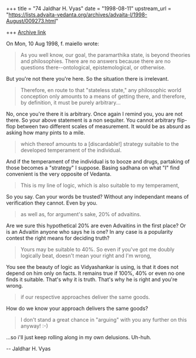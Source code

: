 +++
title = "74 Jaldhar H. Vyas"
date = "1998-08-11"
upstream_url = "https://lists.advaita-vedanta.org/archives/advaita-l/1998-August/009273.html"

+++
[Archive link](https://lists.advaita-vedanta.org/archives/advaita-l/1998-August/009273.html)

On Mon, 10 Aug 1998, f. maiello wrote:

> As you well know, our goal, the paramarthika state, is beyond theories
> and philosophies.  There are no answers because there are no questions
> there--ontological, epistemological, or otherwise.

But you're not there you're here.  So the situation there is irrelevant.

> Therefore, en route
> to that "stateless state," any philosophic world conception only amounts
> to a means of getting there, and therefore, by definition, it must be
> purely arbitrary...

No, once you're there it is arbitrary.  Once again I remind you, you are
not there.  So your above statement is a non sequiter.  You cannot
arbitrary flip-flop between two different scales of measurement.  It would
be as absurd as asking how many pints to a mile.

> which thereof amounts to a [discardable!] strategy
> suitable to the developed temperament of the individual.
>

And if the temperament of the individual is to booze and drugs, partaking
of those becomes a "strategy" I suppose.  Basing sadhana on what "I" find
convenient is the very opposite of Vedanta.

> This is my line of logic, which is also suitable to my temperament,

So you say.  Can your words be trusted?  Without any independant means of
verification they cannot.  Even by you.

> as well as, for argument's sake, 20% of advaitins.

Are we sure this hypothetical 20% are even Advaitins in the first place?
Or is an Advaitin anyone who says he is one?  In any case is a popularity
contest the right means for deciding truth?

>  Yours may be
> suitable to 40%.  So even if you've got me doubly logically beat,
> doesn't mean your right and I'm wrong,

You see the beauty of logic as Vidyashankar is using, is that it does not
depend on him only on facts.  It remains true if 100%, 40% or even no one
finds it suitable. That's why it is truth.   That's why he is right and
you're wrong.

> if our respective approaches
> deliver the same goods.

How do we know your approach delivers the same goods?

> I don't stand a great chance in "arguing"
> with you any further on this anyway! :-)
>

...so i'll just keep rolling along in my own delusions.  Uh-huh.

--
Jaldhar H. Vyas <jaldhar at braincells.com>

